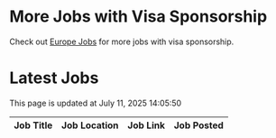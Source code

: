 # More Jobs with Visa Sponsorship

Check out [Europe Jobs](https://github.com/sureshparimi/europejobs#latest-jobs) for more jobs with visa sponsorship.

# Latest Jobs

This page is updated at July 11, 2025 14:05:50

| Job Title | Job Location | Job Link | Job Posted |
| --- | --- | --- | --- |
